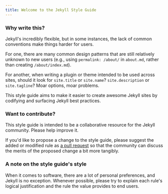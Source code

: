 ```yaml
---
title: Welcome to the Jekyll Style Guide
---
```



### Why write this?

Jekyll's incredibly flexible, but in some instances, the lack of common conventions make things harder for users.

For one, there are many common design patterns that are still relatively unknown to new users (e.g., using `permalink: /about/` in `about.md`, rather than creating `/about/index.md`).

For another, when writing a plugin or theme intended to be used across sites, should it look for `site.title` or `site.name`? `site.description` or `site.tagline`? Moar options, moar problems.

This style guide aims to make it easier to create awesome Jekyll sites by codifying and surfacing Jekyll best practices.



### Want to contribute?


This style guide is intended to be a collaborative resource for the Jekyll community. Please help improve it.

If you'd like to propose a change to the style guide, please suggest the added or modified rule as [a pull request](https://help.github.com/articles/creating-a-pull-request/) so that the community can discuss the merits of the proposed change a bit more tangibly.

### A note on the style guide's style

When it comes to software, there are a lot of personal preferences, and Jekyll is no exception. Whenever possible, please try to explain each rule's logical justification and the rule the value provides to end users.
